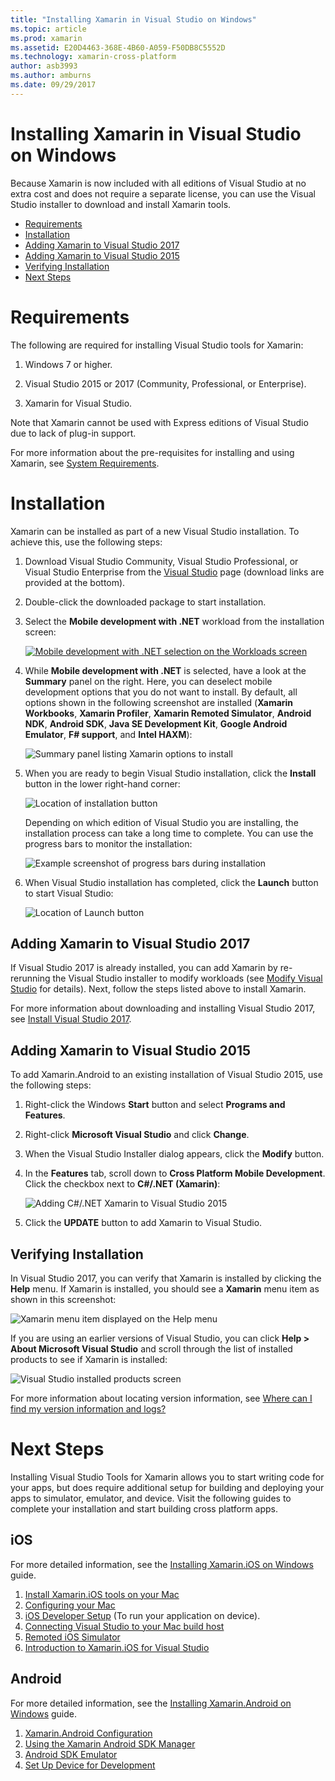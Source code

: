```yaml
---
title: "Installing Xamarin in Visual Studio on Windows"
ms.topic: article
ms.prod: xamarin
ms.assetid: E20D4463-368E-4B60-A059-F50DB8C5552D
ms.technology: xamarin-cross-platform
author: asb3993
ms.author: amburns
ms.date: 09/29/2017
---
```


# Installing Xamarin in Visual Studio on Windows

Because Xamarin is now included with all editions of Visual Studio at
no extra cost and does not require a separate license, you can use the
Visual Studio installer to download and install Xamarin tools.

-   [Requirements](#requirements)
-   [Installation](#installation)
-   [Adding Xamarin to Visual Studio 2017](#vs2017)
-   [Adding Xamarin to Visual Studio 2015](#vs2015)
-   [Verifying Installation](#verifying)
-   [Next Steps](#nextsteps)


<a name="requirements" />

# Requirements

The following are required for installing Visual Studio tools for Xamarin:

1. Windows 7 or higher.

2. Visual Studio 2015 or 2017 (Community, Professional, or Enterprise).

3. Xamarin for Visual Studio.

Note that Xamarin cannot be used with Express editions of
Visual Studio due to lack of plug-in support.

For more information about the pre-requisites for installing
and using Xamarin, see 
[System Requirements](~/cross-platform/get-started/requirements.md).


<a name="installation" />

# Installation

Xamarin can be installed as part of a new Visual Studio installation.
To achieve this, use the following steps:

1. Download Visual Studio Community, Visual Studio Professional, or
   Visual Studio Enterprise from the
   [Visual Studio](https://www.visualstudio.com/vs/) page (download
   links are provided at the bottom).

2. Double-click the downloaded package to start installation.

3. Select the **Mobile development with .NET** workload from the
   installation screen: 

    [![Mobile development with .NET selection on the Workloads screen](windows-images/01-mobile-dev-workload-sml.png)](windows-images/01-mobile-dev-workload.png)

4. While **Mobile development with .NET** is selected, have a look at
   the **Summary** panel on the right. Here, you can deselect mobile
   development options that you do not want to install. By default, all
   options shown in the following screenshot are installed (**Xamarin
   Workbooks**, **Xamarin Profiler**, **Xamarin Remoted Simulator**,
   **Android NDK**, **Android SDK**, **Java SE Development Kit**,
   **Google Android Emulator**, **F# support**, and **Intel HAXM**):

    ![Summary panel listing Xamarin options to install](windows-images/02-summary.png)

5. When you are ready to begin Visual Studio installation, click the
   **Install** button in the lower right-hand corner:

    ![Location of installation button](windows-images/03-click-install.png)

   Depending on which edition of Visual Studio you are installing, the
   installation process can take a long time to complete. You can use
   the progress bars to monitor the installation:

    ![Example screenshot of progress bars during installation](windows-images/04-progress-bars.png)

6. When Visual Studio installation has completed, click the **Launch**
   button to start Visual Studio:

    ![Location of Launch button](windows-images/05-launch.png)


<a name="vs2017" />

## Adding Xamarin to Visual Studio 2017

If Visual Studio 2017 is already installed, you can add Xamarin by
re-rerunning the Visual Studio installer to modify workloads (see
[Modify Visual Studio](https://docs.microsoft.com/visualstudio/install/modify-visual-studio)
for details). Next, follow the steps listed above to install Xamarin.

For more information about downloading and installing Visual Studio
2017, see [Install Visual Studio 2017](https://docs.microsoft.com/visualstudio/install/install-visual-studio).


<a name="vs2015" />

## Adding Xamarin to Visual Studio 2015

To add Xamarin.Android to an existing installation of Visual Studio
2015, use the following steps:

1. Right-click the Windows **Start** button and select **Programs and
   Features**.

2. Right-click **Microsoft Visual Studio** and click **Change**.

3. When the Visual Studio Installer dialog appears, click the
   **Modify** button.

4. In the **Features** tab, scroll down to **Cross Platform Mobile
   Development**. Click the checkbox next to **C#/.NET (Xamarin)**:

    ![Adding C#/.NET Xamarin to Visual Studio 2015](windows-images/06-add-xamarin.png)

5. Click the **UPDATE** button to add Xamarin to Visual Studio.


<a name="verifying" />

## Verifying Installation

In Visual Studio 2017, you can verify that Xamarin is installed by 
clicking the **Help** menu. If Xamarin is installed, you should
see a **Xamarin** menu item as shown in this screenshot:

![Xamarin menu item displayed on the Help menu](windows-images/12-xamarin-menu-item.png)

If you are using an earlier versions of Visual Studio, you can click
**Help > About Microsoft Visual Studio** and scroll through the list of
installed products to see if Xamarin is installed:

![Visual Studio installed products screen](windows-images/13-xamarin-is-installed.png)

For more information about locating version information, see
[Where can I find my version information and logs?](~/cross-platform/troubleshooting/questions/version-logs.md)

<a name="nextsteps" />

# Next Steps

Installing Visual Studio Tools for Xamarin allows you to start writing code for your apps, but does require additional setup for building and deploying your apps to simulator, emulator, and device. Visit the following guides to complete your installation and start building cross platform apps.

## iOS

For more detailed information, see the [Installing Xamarin.iOS on Windows](~/ios/get-started/installation/windows/index.md) guide. 

1. [Install Xamarin.iOS tools on your Mac](~/ios/get-started/installation/windows/index.md#installation)
2. [Configuring your Mac](~/ios/get-started/installation/windows/index.md#configuration)
3. [iOS Developer Setup](~/ios/get-started/installation/windows/index.md#developersetup) (To run your application on device).
4. [Connecting Visual Studio to your Mac build host](~/ios/get-started/installation/windows/index.md#connectingtomac)
5. [Remoted iOS Simulator](~/tools/ios-simulator.md)
6. [Introduction to Xamarin.iOS for Visual Studio](~/ios/get-started/installation/windows/introduction-to-xamarin-ios-for-visual-studio.md)

## Android

For more detailed information, see the [Installing Xamarin.Android on Windows](~/android/get-started/installation/windows.md) guide.

1. [Xamarin.Android Configuration](~/android/get-started/installation/windows.md#configuration)
2. [Using the Xamarin Android SDK Manager](~/android/get-started/installation/android-sdk.md?ide=vs)
3. [Android SDK Emulator](~/android/get-started/installation/android-emulator/index.md)
4. [Set Up Device for Development](~/android/get-started/installation/set-up-device-for-development.md)
